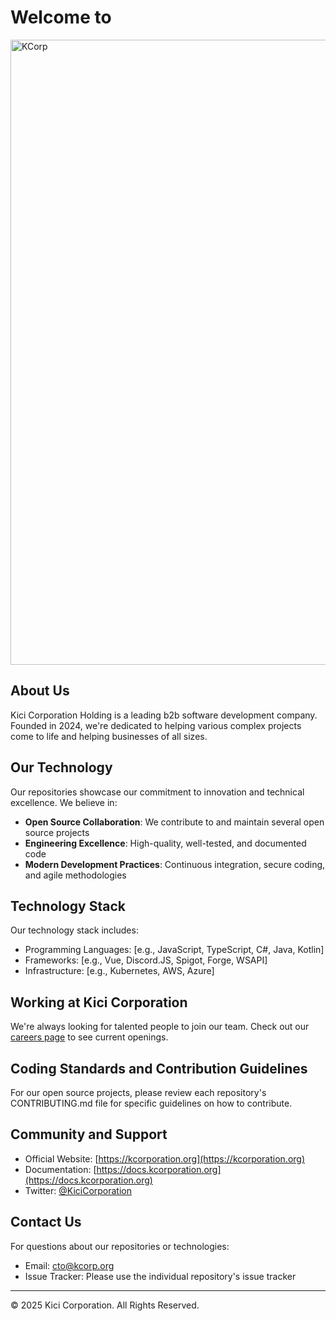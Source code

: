 # Welcome to
<img src="https://i.imgur.com/IM8gWcw.png" alt="KCorp" width="1000"/>

## About Us

 Kici Corporation Holding is a leading b2b software development company. Founded in 2024, we're dedicated to helping various complex projects come to life and helping businesses of all sizes.
 
## Our Technology

Our repositories showcase our commitment to innovation and technical excellence. We believe in:

- **Open Source Collaboration**: We contribute to and maintain several open source projects
- **Engineering Excellence**: High-quality, well-tested, and documented code
- **Modern Development Practices**: Continuous integration, secure coding, and agile methodologies

## Technology Stack

Our technology stack includes:
- Programming Languages: [e.g., JavaScript, TypeScript, C#, Java, Kotlin]
- Frameworks: [e.g., Vue, Discord.JS, Spigot, Forge, WSAPI]
- Infrastructure: [e.g., Kubernetes, AWS, Azure]

## Working at Kici Corporation

We're always looking for talented people to join our team. Check out our [careers page](https://careers.kcorporation.org/) to see current openings.

## Coding Standards and Contribution Guidelines

For our open source projects, please review each repository's CONTRIBUTING.md file for specific guidelines on how to contribute.

## Community and Support

- Official Website: [https://kcorporation.org](https://kcorporation.org)
- Documentation: [https://docs.kcorporation.org](https://docs.kcorporation.org)
- Twitter: [@KiciCorporation](https://twitter.com/kicicorporation)

## Contact Us

For questions about our repositories or technologies:
- Email: cto@kcorp.org
- Issue Tracker: Please use the individual repository's issue tracker

---

© 2025 Kici Corporation. All Rights Reserved.
